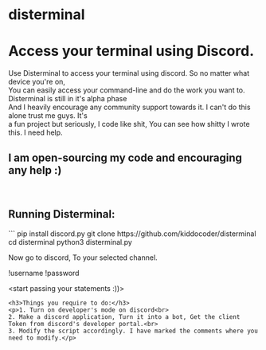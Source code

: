 # disterminal
<h1>Access your terminal using Discord.</h1>
<p>Use Disterminal to access your terminal using discord. So no matter what device you're on,<br>
You can easily access your command-line and do the work you want to. Disterminal is still in it's alpha phase<br>
And I heavily encourage any community support towards it. I can't do this alone trust me guys. It's<br>
a fun project but seriously, I code like shit, You can see how shitty I wrote this. I need help.
</p>

<h2>I am open-sourcing my code and encouraging any help :)</h2>
<br>
<h2>Running Disterminal:</h2>
```
pip install discord.py
git clone https://github.com/kiddocoder/disterminal
cd disterminal
python3 disterminal.py

Now go to discord, To your selected channel.

!username
!password

<start passing your statements :))>
```
<h3>Things you require to do:</h3>
<p>1. Turn on developer's mode on discord<br>
2. Make a discord application, Turn it into a bot, Get the client Token from discord's developer portal.<br>
3. Modify the script accordingly. I have marked the comments where you need to modify.</p>
